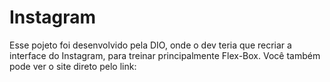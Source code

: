 # Instagram
Esse pojeto foi desenvolvido pela DIO, onde o dev teria que recriar a interface do Instagram, para treinar principalmente Flex-Box.  Você também pode ver o site direto pelo link:
